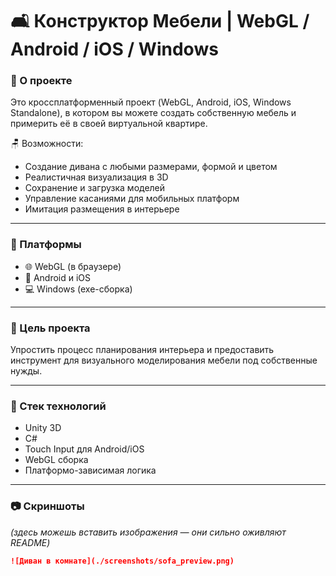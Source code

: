 # 🛋️ Конструктор Мебели | WebGL / Android / iOS / Windows

### 🔧 О проекте

Это кроссплатформенный проект (WebGL, Android, iOS, Windows Standalone), в котором вы можете создать собственную мебель и примерить её в своей виртуальной квартире.

🪑 Возможности:
- Создание дивана с любыми размерами, формой и цветом
- Реалистичная визуализация в 3D
- Сохранение и загрузка моделей
- Управление касаниями для мобильных платформ
- Имитация размещения в интерьере

---

### 📱 Платформы

- 🌐 WebGL (в браузере)
- 📱 Android и iOS
- 💻 Windows (exe-сборка)

---

### 🎯 Цель проекта

Упростить процесс планирования интерьера и предоставить инструмент для визуального моделирования мебели под собственные нужды.

---

### 🧰 Стек технологий

- Unity 3D
- C#
- Touch Input для Android/iOS
- WebGL сборка
- Платформо-зависимая логика

---

### 📷 Скриншоты

*(здесь можешь вставить изображения — они сильно оживляют README)*

```markdown
![Диван в комнате](./screenshots/sofa_preview.png)
